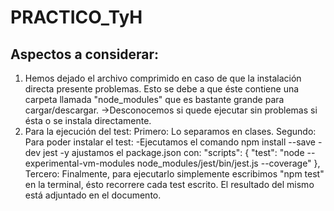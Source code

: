 # PRACTICO_TyH

Aspectos a considerar:
----------------------

   1) Hemos dejado el archivo comprimido en caso de que la instalación directa presente problemas. Esto se debe a que éste contiene una carpeta llamada "node_modules" que es bastante grande para cargar/descargar.
                 ->Desconocemos si quede ejecutar sin problemas si ésta o se instala directamente.
   2) Para la ejecución del test:
      Primero: Lo separamos en clases.
      Segundo: Para poder instalar el test:
           -Ejecutamos el comando npm install --save -dev jest
           -y ajustamos el package.json con:
            "scripts": {
            "test": "node --experimental-vm-modules node_modules/jest/bin/jest.js --coverage"
                       },
      Tercero: Finalmente, para ejecutarlo simplemente escribimos "npm test" en la terminal, ésto recorrere cada test escrito.
       El resultado del mismo está adjuntado en el documento.

  
